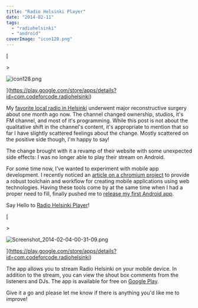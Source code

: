 ```yaml
---
title: "Radio Helsinki Player"
date: "2014-02-11"
tags: 
  - "radiohelsinki"
  - "android"
coverImage: "icon128.png"
---
```


[

\>

![icon128.png](https://images.squarespace-cdn.com/content/v1/52375b95e4b030ffaec4c1f9/1392149383864-NAVFRN1W4NDHK1443JS7/icon128.png)



](https://play.google.com/store/apps/details?id=com.codeforcode.radiohelsinki)

[](https://play.google.com/store/apps/details?id=com.codeforcode.radiohelsinki)

My [favorite local radio in Helsinki](http://www.radiohelsinki.fi/) underwent major reconstructive surgery about one month ago now. The channel changed ownership, studios, it's FM channel, and most of it's programming. While this post is not about the qualitative shift in the channel's content, it's appropriate to mention that so far I have slightly scattered feelings about the change. Mostly scattered on the positive side though, I'm happy to say!

The change brought with it a revamp of their website with some unexpected side effects: I was no longer able to play their stream on Android.

For some time now, I've wanted to experiment with mobile app development. I recently noticed an [article on a chromium project](http://blog.chromium.org/2014/01/run-chrome-apps-on-mobile-using-apache.html) to provide a robust toolchain and workflow for creating mobile applications using web technologies. Having these tools come by at the same time when I had a proper need to fill, finally pushed me to [release my first Android app](http://codeforcode.com/blog/2014/2/11/cordova-android-angularjs-heart).

Say Hello to [Radio Helsinki Player](https://play.google.com/store/apps/details?id=com.codeforcode.radiohelsinki)!

[

\>

![Screenshot_2014-02-04-00-31-09.png](https://images.squarespace-cdn.com/content/v1/52375b95e4b030ffaec4c1f9/1392149654905-ZZRUS97YO2RU8U4KTDUC/Screenshot_2014-02-04-00-31-09.png)



](https://play.google.com/store/apps/details?id=com.codeforcode.radiohelsinki)

[](https://play.google.com/store/apps/details?id=com.codeforcode.radiohelsinki)

The app allows you to stream Radio Helsinki on your mobile device. In addition to the stream, you can view the shout box comments from the listeners and DJs. The app is available for free on [Google Play](https://play.google.com/store/apps/details?id=com.codeforcode.radiohelsinki).

Give it a go and please let me know if there is anything you'd like me to improve!
